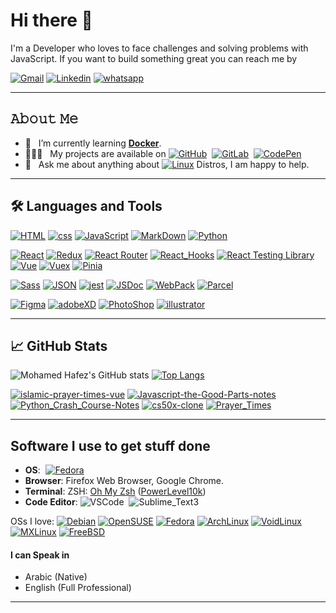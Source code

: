 # Hi there 👋

I'm a Developer who loves to face challenges and solving problems with JavaScript.
If you want to build something great you can reach me by

[![Gmail](https://img.shields.io/badge/-mohamedhafezmansour@gmail.com-c14438?style=for-the-badge&logo=Gmail&logoColor=white)](mailto:mohamedhafezmansour@gmail.com)
[![Linkedin](https://img.shields.io/badge/-Mohamed_Hafez-blue?style=for-the-badge&logo=Linkedin&logoColor=white)](https://www.linkedin.com/in/M-Hafez22/)
[![whatsapp](https://img.shields.io/badge/-+201151018296-1c784a?style=for-the-badge&logoColor=white&logo=whatsapp)](https://wa.me/+201151018296)

---

## 𝙰𝚋𝚘𝚞𝚝 𝙼𝚎

- 🌱 &nbsp; I’m currently learning **[Docker](https://www.docker.com/)**.
- 👨🏻‍💻 &nbsp; My projects are available on  [![GitHub](https://img.shields.io/badge/-GitHub-000?&logo=GitHub)](https://github.com/M-Hafez22)&nbsp;&nbsp;[![GitLab](https://img.shields.io/badge/-GitLab-330F63?&logo=GitLab)](https://gitlab.com/M-Hafez22)&nbsp;&nbsp;[![CodePen](https://img.shields.io/badge/-CodePen-222?&logo=CodePen)](https://codepen.io/M-Hafez)
- 💬 &nbsp; Ask me about anything about [![Linux](https://img.shields.io/badge/-Linux-111?&logo=Linux&logoColor=fff)](https://distrowatch.com/dwres.php?resource=popularity) Distros, I am happy to help.

---

## 🛠️ Languages and Tools

[![HTML](https://img.shields.io/badge/-HTML-333?&logo=html5)](https://html.com/)
[![css](https://img.shields.io/badge/-CSS-333?&logo=CSS3&logoColor=blue)](https://developer.mozilla.org/en-US/docs/Web/CSS)
[![JavaScript](https://img.shields.io/badge/-JavaScript-333?&logo=JavaScript)](https://www.javascript.com/)
[![MarkDown](https://img.shields.io/badge/-MarkDown-333?&logo=MarkDown)](https://www.markdownguide.org/)
[![Python](https://img.shields.io/badge/-Python-333?&logo=Python)](https://www.python.org/)

[![React](https://img.shields.io/badge/-React-333?&logo=React)](https://reactjs.org/)
[![Redux](https://img.shields.io/badge/-Redux-333?&logo=Redux)](https://redux.js.org/)
[![React Router](https://img.shields.io/badge/-React_Router-333?&logo=ReactRouter)](https://reactrouter.com/)
[![React_Hooks](https://img.shields.io/badge/-React_Hooks-333?&logo=React-Hooks)](https://reactjs.org/docs/hooks-intro.html)
[![React Testing Library](https://img.shields.io/badge/-React_Testing_Library-333?&logo=)](https://testing-library.com/docs/react-testing-library/intro/)
[![Vue](https://img.shields.io/badge/-Vue-333?&logo=vue.js)](https://vuejs.org/)
[![Vuex](https://img.shields.io/badge/-Vuex-333?&logo=Vuex)](https://vuex.vuejs.org/)
[![Pinia](https://img.shields.io/badge/-Pinia-333?&logo=VuePinia)](https://pinia.vuejs.org/)

[![Sass](https://img.shields.io/badge/-Sass-333?&logo=Sass)](https://sass-lang.com/)
[![JSON](https://img.shields.io/badge/-JSON-333?&logo=JSON)](https://www.json.org/json-en.html)
[![jest](https://img.shields.io/badge/-jest-333?&logo=jest)](https://jestjs.io/)
[![JSDoc](https://img.shields.io/badge/-JSDoc-333?&logo=JSDoc)](https://jsdoc.app/)
[![WebPack](https://img.shields.io/badge/-WebPack-333?&logo=WebPack)](https://webpack.js.org/)
[![Parcel](https://img.shields.io/badge/-Parcel-333?&logo=Parcel)](https://parceljs.org/)

[![Figma](https://img.shields.io/badge/-Figma-333?&logo=Figma)](https://www.figma.com/)
[![adobeXD](https://img.shields.io/badge/-adobeXD-333?&logo=adobeXD)](https://www.adobe.com/mena_en/products/xd.html)
[![PhotoShop](https://img.shields.io/badge/-PhotoShop-333?&logo=AdobePhotoShop)](https://www.adobe.com/products/photoshop.html)
[![illustrator](https://img.shields.io/badge/-illustrator-333?&logo=Adobeillustrator)](https://www.adobe.com/mena_en/products/illustrator.html)

---

## &#x1f4c8; GitHub Stats

![Mohamed Hafez's GitHub stats](https://github-readme-stats.vercel.app/api?username=m-hafez22&hide=issues,contribs&count_private=true&show_icons=true&theme=tokyonight&title_color=0797fa&text_color=c9cacc&icon_color=0094bd&bg_color=061621) [![Top Langs](https://github-readme-stats.vercel.app/api/top-langs/?username=m-hafez22&theme=tokyonight&title_color=0797fa&text_color=0094bd&icon_color=00ffff&bg_color=061621&layout=default&hide=&langs_count=10)](https://github.com/m-hafez22/github-readme-stats)

[![islamic-prayer-times-vue](https://github-readme-stats.vercel.app/api/pin/?username=m-hafez22&repo=islamic-prayer-times-vue&title_color=0797fa&text_color=c9cacc&icon_color=00ffff&bg_color=061621)](https://github.com/m-hafez22/islamic-prayer-times-vue)&nbsp;[![Javascript-the-Good-Parts-notes](https://github-readme-stats.vercel.app/api/pin/?username=m-hafez22&repo=Javascript-the-Good-Parts-notes&title_color=0797fa&text_color=c9cacc&icon_color=00ffff&bg_color=061621)](https://github.com/m-hafez22/Javascript-the-Good-Parts-notes)&nbsp;[![Python_Crash_Course-Notes](https://github-readme-stats.vercel.app/api/pin/?username=m-hafez22&repo=Python_Crash_Course-Notes&title_color=0797fa&text_color=c9cacc&icon_color=00ffff&bg_color=061621)](https://github.com/m-hafez22/Python_Crash_Course-Notes)&nbsp;[![cs50x-clone](https://github-readme-stats.vercel.app/api/pin/?username=m-hafez22&repo=cs50x-clone&title_color=0797fa&text_color=c9cacc&icon_color=00ffff&bg_color=061621)](https://github.com/m-hafez22/cs50x-clone)&nbsp;[![Prayer_Times](https://github-readme-stats.vercel.app/api/pin/?username=m-hafez22&repo=Prayer_Times&title_color=0797fa&text_color=c9cacc&icon_color=00ffff&bg_color=061621)](https://github.com/m-hafez22/Prayer_Times)

---

## Software I use to get stuff done

- **OS**: &nbsp;[![Fedora](https://img.shields.io/badge/-Fedora-333?&logo=Fedora)](https://getfedora.org/)
- **Browser**: Firefox Web Browser, Google Chrome.
- **Terminal**: ZSH: [Oh My Zsh](https://ohmyz.sh/) ([PowerLevel10k](https://github.com/romkatv/powerlevel10k))
- **Code Editor**: ![VSCode](https://img.shields.io/badge/-VSCode-333?&logo=VisualStudioCode)&nbsp; ![Sublime_Text3](https://img.shields.io/badge/-Sublime_Text3-333?&logo=Sublime-Text)

OSs I love:
[![Debian](https://img.shields.io/badge/-Debian-333?&logo=Debian&logoColor=red)](https://www.debian.org/)
[![OpenSUSE](https://img.shields.io/badge/-OpenSUSE-333?&logo=OpenSUSE)](https://www.opensuse.org/)
[![Fedora](https://img.shields.io/badge/-Fedora-333?&logo=Fedora)](https://getfedora.org/)
[![ArchLinux](https://img.shields.io/badge/-ArchLinux-333?&logo=ArchLinux)](https://archlinux.org/)
[![VoidLinux](https://img.shields.io/badge/-Void_Linux-333?&logo=Void-linux)](https://voidlinux.org/)
[![MXLinux](https://img.shields.io/badge/-MXLinux-333?&logo=MXLinux)](https://mxlinux.org/)
[![FreeBSD](https://img.shields.io/badge/-FreeBSD-333?&logo=FreeBSD)](https://www.freebsd.org/)

#### I can Speak in

- Arabic (Native)
- English (Full Professional)

---
